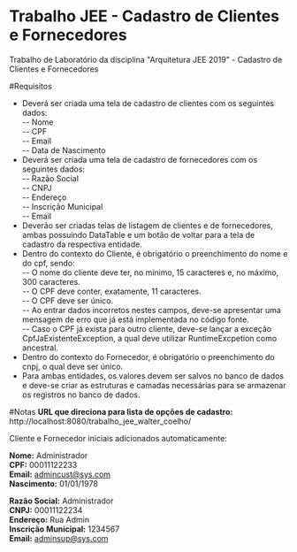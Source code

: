 # Trabalho JEE - Cadastro de Clientes e Fornecedores
Trabalho de Laboratório da disciplina "Arquitetura JEE 2019" - Cadastro de Clientes e Fornecedores  
  
#Requisitos  

* Deverá ser criada uma tela de cadastro de clientes com os seguintes dados:  
-- Nome  
-- CPF  
-- Email  
-- Data de Nascimento 
* Deverá ser criada uma tela de cadastro de fornecedores com os seguintes dados:  
-- Razão Social  
-- CNPJ  
-- Endereço  
-- Inscrição Municipal  
-- Email  
* Deverão ser criadas telas de listagem de clientes e de fornecedores, ambas possuindo DataTable e um botão de voltar para a tela de cadastro da respectiva entidade.  
* Dentro do contexto do Cliente, é obrigatório o preenchimento do nome e do cpf, sendo:  
-- O nome do cliente deve ter, no mínimo, 15 caracteres e, no máximo, 300 caracteres.  
-- O CPF deve conter, exatamente, 11 caracteres.  
-- O CPF deve ser único.  
-- Ao entrar dados incorretos nestes campos, deve-se apresentar uma mensagem de erro que já está implementada no código fonte.  
-- Caso o CPF já exista para outro cliente, deve-se lançar a exceção CpfJaExistenteException, a qual deve utilizar RuntimeExcpetion como ancestral.  
* Dentro do contexto do Fornecedor, é obrigatório o preenchimento do cnpj, o qual deve ser único.   
* Para ambas entidades, os valores devem ser salvos no banco de dados e deve-se criar as estruturas e camadas necessárias para se armazenar os registros no banco de dados.
  
#Notas
**URL que direciona para lista de opções de cadastro:** http://localhost:8080/trabalho\_jee\_walter_coelho/
  
Cliente e Fornecedor iniciais adicionados automaticamente:  
  
**Nome:** Administrador  
**CPF:** 00011122233  
**Email:** admincust@sys.com  
**Nascimento:** 01/01/1978  
  
**Razão Social:** Administrador  
**CNPJ:** 00011122234  
**Endereço:** Rua Admin  
**Inscrição Municipal:** 1234567  
**Email:** adminsup@sys.com  

